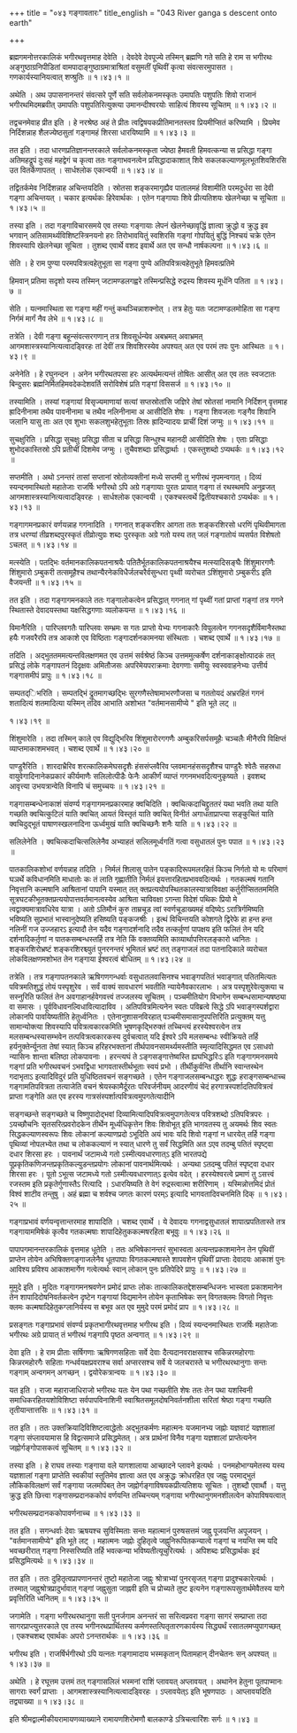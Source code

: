 +++
title = "०४३ गङ्गावतारः"
title_english = "043 River ganga s descent onto earth"

+++


ब्रह्मगमनोत्तरकालिकं भगीरथवृत्तमाह देवेति । देवदेवे देवपूज्ये तस्मिन्
ब्रह्मणि गते सति हे राम स भगीरथः अङ्गुष्ठाग्रनिपीडितां
वामपादाङ्गुष्ठाग्रमात्राश्रितां वसुमतीं पृथिवीं कृत्वा संवत्सरमुपासत ।
गणकार्यस्यानियत्वात् शप्श्रुतिः  ॥  १।४३।१  ॥   

  

अथेति । अथ उपासनानन्तरं संवत्सरे पूर्णे सति सर्वलोकनमस्कृतः उमापतिः
पशुपतिः शिवो राजानं भगीरथमिदमब्रवीत् उमापतिः पशुपतिरित्युक्त्या
उमानन्दीश्वरयोः साहित्यं शिवस्य सूचितम्  ॥  १।४३।२  ॥   

  

तद्वचनमेवाह प्रीत इति । हे नरश्रेष्ठ अहं ते प्रीतः
त्वद्विषयकप्रीतिमानतस्तव प्रियमीप्सितं करिष्यामि । प्रियमेव निर्दिशन्नाह
शैलज्येष्ठसुतां गङ्गामहं शिरसा धारयिष्यामि  ॥  १।४३।३  ॥   

  

तत इति । तदा धारणप्रतिज्ञानन्तरकाले सर्वलोकनमस्कृता ज्येष्ठा हैमवती
हिमवत्कन्या स प्रसिद्धा गङ्गा अतिमहद्रूपं दुःसहं महद्वेगं च कृत्वा ततः
गङ्गाभवनत्वेन प्रसिद्धादाकाशात् शिवे सकलकल्याणमूलभूतशिवशिरसि उत
वितर्केणापतत् । सार्धश्लोक एकान्वयी  ॥  १।४३।४  ॥   

  

तद्वितर्कमेव निर्दिशन्नाह अचिन्तयदिति । स्रोतसा शङ्करमागृह्यैव पातालमहं
विशामीति परमदुर्धरा सा देवी गङ्गा अचिन्तयत् । चकार इत्यर्थकः हिरेवार्थकः
। एतेन गङ्गायाः शिवे प्रीत्यतिशयः खेलनेच्छा च सूचिता  ॥  १।४३।५  ॥   

  

तस्या इति । तदा गङ्गाविचारसमये एव तस्याः गङ्गायाः लेपनं खेलनेच्छावृद्धिं
ज्ञात्वा क्रुद्धो व क्रुद्ध इव भगवान् अतिसामर्थ्यविशिष्टस्त्रिनयनो हरः
तिरोभावयितुं स्वशिरसि गङ्गां गोपयितुं बुद्धिं निश्चयं चक्रे एतेन
शिवस्यापि खेलनेच्छा सूचिता । तुशब्द एवार्थे वशद इवार्थे अत एव सन्धौ
नार्षकल्पना  ॥  १।४३।६  ॥   

  

सेति । हे राम पुण्या परमपवित्रत्वहेतुभूता सा गङ्गा पुण्ये
अतिपवित्रत्वहेतुभूते हिमवत्प्रतिमे  

हिमवान् प्रतिमा सदृशो यस्य तस्मिन् जटामण्डलगह्वरे तस्मिन्प्रसिद्धे
रुद्रस्य शिवस्य मूर्धनि पतिता  ॥  १।४३।७  ॥   

  

सेति । यत्नमास्थिता सा गङ्गा महीं गन्तुं कथञ्चिन्नाशक्नोत् । तत्र हेतुः
यतः जटामण्डलमोहिता सा गङ्गा निर्गमं मार्गं नैव लेभे  ॥  १।४३।८  ॥   

  

तत्रेति । देवी गङ्गा बहून्संवत्सरगणान् तत्र शिवसूर्धन्येव अबभ्रमत्
अवाभ्रमत् आगमशास्त्रस्यानित्यत्वादड्विरहः तां देवीं तत्र शिवशिरस्येव
अपश्यत् अत एव परमं तपः पुनः आस्थितः  ॥  १।४३।९  ॥   

  

अनेनेति । हे रघुनन्दन । अनेन भगीरथतपसा हरः अत्यर्थमत्यन्तं तोषितः आसीत्
अत एव ततः स्वजटातः बिन्दुसरः ब्रह्मनिर्मितहिमवदेकदेशवर्ति सरोविशेषं
प्रति गङ्गां विससर्ज  ॥  १।४३।१०  ॥   

  

तस्यामिति । तस्यां गङ्गायां विसृज्यमाणायां सत्यां सप्तस्रोतांसि जज्ञिरे
तेषां स्रोतसां नामानि निर्दिशन् वृत्तमाह ह्रादिनीनामा तथैव पावनीनामा च
तथैव नलिनीनामा अ आसीदिति शेषः । गङ्गा शिवजलाः गङ्गैव शिवानि जलानि यासु
ताः अत एव शुभाः सकलशुभहेतुभूताः तिस्रः ह्रादिन्यादयः प्राचीं दिशं जग्मुः
 ॥  १।४३।११  ॥   

  

सुचक्षुरिति । प्रसिद्धा सुचक्षुः प्रसिद्धा सीता च प्रसिद्धा सिन्धुश्च
महानदी आसीदिति शेषः । एताः प्रसिद्धाः शुभोदकास्तिस्रो ऽपि प्रतीचीं
दिशमेव जग्मुः । तुचैवशब्दाः प्रसिद्धार्थाः । एकस्तुशब्दो ऽप्यथर्कः  ॥ 
१।४३।१२  ॥   

  

सप्तमीति । अथो ऽनन्तरं तासां सप्तानां स्रोतोव्यक्तीनां मध्ये सप्तमी तु
भगीरथं नृपमन्वगात् । दिव्यं स्यन्दनमास्थितो महातेजाः राजर्षिः भगीरथो ऽपि
अग्रे गङ्गायाः पुरतः प्रायात् गङ्गा तं रथस्थमपि अनुव्रजत्
आगमशास्त्रस्यानित्यत्वादड्विरहः । सार्धश्लोक एकान्वयी । एकश्चस्त्वर्थे
द्वितीयश्चकारो ऽप्यर्थकः  ॥  १।४३।१३  ॥   

  

गङ्गागमनप्रकारं वर्णयन्नाह गगनादिति । गगनात् शङ्करशिर आगता ततः
शङ्करशिरसो धरणिं पृथिवीमागता तत्र धरण्यां तीव्रशब्दपुरस्कृतं
तीव्रोत्युग्रः शब्दः पुरस्कृतः अग्रे गतो यस्य तत् जलं गङ्गातोयं व्यसर्पत
विशेषतो ऽचलत्  ॥  १।४३।१४  ॥   

  

मत्स्येति । पतद्भिः वर्तमानकालिकपतनाश्रयैः पतितैर्भूतकालिकपतनाश्रयैश्च
मत्स्यादिसङ्घैः शिंशुमारगणैः शिंशुमारो ऽम्बुकरी तत्समूहैश्च
तथान्यैरनेकविधैर्जलचरैर्वसुन्धरा पृथ्वी व्यरोचत ऽशिंशुमारो ऽम्बुकरीऽ इति
वैजयन्ती  ॥  १।४३।१५  ॥   

  

तत इति । तदा गङ्गागमनकाले ततः गङ्गालोकत्वेन प्रसिद्धात् गगनात् गां
पृथ्वीं गतां प्राप्तां गङ्गां तत्र गगने स्थितास्ते देवादयस्तथा
यक्षसिद्धगणाः व्यलोकयन्त  ॥  १।४३।१६  ॥   

  

विमानैरिति । पारिप्लवगतैः पारिप्लवः सम्भ्रमः स गतः प्राप्तो येभ्यः
गगनाकारैः विपुलत्वेन गगनसदृशैर्विमानैस्तथा हयैः गजवरैरपि तत्र आकाशे एव
विष्ठिताः गङ्गादर्शनकामनया संस्थिताः । चशब्द एवार्थे  ॥  १।४३।१७  ॥   

  

तदिति । अद्भुततममत्यन्तविलक्षणमत एव उत्तमं सर्वश्रेष्ठं किञ्च
उत्तममुत्कर्षेण दर्शनाकाङ्क्षोत्पादकं तत् प्रसिद्धं लोके गङ्गापतनं
दिदृक्षवः अमितौजसः अपरिमेयपराक्रमाः देवगणाः समीयुः स्वस्ववाहनेभ्यः
उत्तीर्य गङ्गासमीपं प्रापुः  ॥  १।४३।१८  ॥   

  

सम्पतद्िभरिति । सम्पतद्भिं द्रुतमागच्छद्भिः सुरगणैस्तेषामाभरणौजसा च
गततोयदं अभ्ररहितं गगनं शतादित्यं शतमादित्या यस्मिन् तदिव आभाति अशोभत
"वर्तमानसामीप्ये " इति भूते लट्  ॥   

१।४३।१९  ॥   

शिंशुमारेति । तदा तस्मिन् काले एव विद्युद्भिरिव शिंशुमारोरगगणैः
अम्बुकरिसर्पसमूहैः चञ्चलैः मीनैरपि विक्षिप्तं व्याप्तमाकाशमभवत् । चशब्द
एवार्थे  ॥  १।४३।२०  ॥   

  

पाण्डुरैरिति । शारदाभ्रैरिव शरत्कालिकमेघसदृशैः हंससंप्लवैरिव
प्लवमानहंससदृशैश्च पाण्डुरैः श्वेतैः सहस्रधा वायुवेगादिनानेकप्रकारं
कीर्यमाणैः सलिलोत्पीडैः फेनैः आकीर्णं व्याप्तं गगनमभवदित्यनुकृष्यते ।
इवशब्द आवृत्त्या उभयत्रान्वेति विनापि चं समुच्चयः  ॥  १।४३।२१  ॥   

  

गङ्गासम्बन्धेनाकाशं संवर्ण्य गङ्गागमनप्रकारमाह क्वचिदिति ।
क्वचित्कदाचिद्द्रुततरं यथा भवति तथा याति गच्छति क्वचित्कुटिलं याति
क्वचित् आयतं विस्तृतं याति क्वचित् विनीतं अगाधताप्राप्त्या सङ्कुचितं
याति क्वचिदुद्भूतं पाषाणस्खलनादिना ऊर्ध्वमुखं याति क्वचिच्छनैः शनैः याति
 ॥  १।४३।२२  ॥   

  

सलिलेनेति । क्वचित्कदाचित्सलिलेनैव अभ्याहतं सलिलमूर्ध्वगतिं गत्वा
वसुधातलं पुनः पपात  ॥  १।४३।२३  ॥   

  

पातकालिकशोभां वर्णयन्नाह तदिति । निर्मलं शिलासु पातेन पङ्कादिरूपमलरहितं
किञ्च निर्गतो यो मः परिमाणं घञर्थे कविधानमिति माधातोः कः तं लाति
गृह्णातीति निर्मलं इयत्तारहितप्रभाववदित्यर्थः । गतकल्मषं गतानि
निवृत्तानि कल्मषानि आश्रितानां पापानि यस्मात् तत्
क्तप्रत्ययोपस्थितकालस्यात्राविवक्षा कर्तुरीप्सिततममिति
सूत्रघटकीभूतक्तप्रत्ययोपात्तवर्तमानत्वस्येव आश्रिता चाविवक्षा ऽगन्ता
विदेशं पथिकः प्रियो मे त्वद्वाक्यमात्रावधिरेव यात्रा । अतो ऽतिमौनं कुरु
ताम्रचूड त्वां स्वर्णचूडाख्यमहं वदिष्येऽ ऽरात्रिर्गमिष्यति भविष्यति
सुप्रभातं भास्वानुदेष्यति हसिष्यति पङ्कजश्रीः । इत्थं विचिन्तयति कोशगते
द्विरेफे हा हन्त हन्त नलिनीं गज उज्जहारऽ इत्यादौ तेन यदैव गङ्गादर्शनादि
तदैव तत्कर्तृ़णां पापक्षय इति फलितं तेन यदि दर्शनादिकर्तृ़णां न
पातकसम्बन्धस्तर्हि तत्र नेति किं वक्तव्यमिति काव्यार्थापत्तिरलङ्कारो
ध्वनितः । शङ्करशिरोभ्रष्टं शङ्करशिरश्च्युतं पुनरनन्तरं भूमितलं भ्रष्टं
तत् तङ्गाजलं तदा पतनादिकाले व्यरोचत लोकविलक्षणमशोभत तेन गङ्गाया
ईश्वरत्वं बोधितम्  ॥  १।४३।२४  ॥   

  

तत्रेति । तत्र गङ्गापतनकाले ऋषिगणगन्धर्वाः वसुधातलवासिनश्च भवाङ्गपतितं
भवाङ्गात् पतितमित्यतः पवित्रमतिशुद्धं तोयं पस्पृशुरेव । सर्वं वाक्यं
सावधारणं भवतीति न्यायेनैवकारलाभः । अत्र पस्पृशुरेवेत्युक्त्या च
सस्नुरिति फलितं तेन अवगाहानर्हवेगवत्त्वं तज्जलस्य सूचितम् । पञ्चमीतियोग
विभागेन सम्बन्धसामान्यषष्ठ्या वा समासः । पूर्वविधावनल्विधावित्यादाविव ।
अतिपवित्रमित्यनेन स्वतः पविब्रत्वे सिद्धे ऽपि भवाङ्गस्पर्शद्वारा लोकानपि
पावयिष्यतीति हेतुर्ध्वनितः । एतेनानुशासनविरहात् पञ्चमीसमासानुपपत्तिरिति
प्रत्युक्तम् यत्तु सामान्योक्त्या शिवस्यापि पवित्रत्वकारकमिति
भूषणकृद्भिरुक्तं तच्चिन्त्यं हरस्येश्वरत्वेन तत्र मलसम्बन्धस्यासम्भवेन
तत्पवित्रत्वकारकस्य दुर्वचत्वात् यदि ईश्वरे ऽपि मलसम्बन्धः स्वीक्रियते
तर्हि हर्यनुक्तेर्न्यूनता तेषां स्यात् किञ्च हरिहरभक्तानां
तीर्थपावनसामर्थ्यमस्तीति स्मृत्यादिसिद्धमत एव ऽसाधवो न्यासिनः शान्ता
बलिष्ठा लोकपावनाः । हरन्त्यघं ते ऽङ्गसङ्गात्तेष्वस्ति ह्यघभिद्धरिःऽ इति
गङ्गागमनसमये गङ्गां प्रति भगीरथवचनं ऽभवद्विधा भागवतास्तीर्थभूताः स्वयं
प्रभो । तीर्थीकुर्वन्ति तीर्थानि स्वान्तस्थेन गदाभृताऽ इत्यादिविदुरं
प्रति युधिष्ठितवचनं सङ्गच्छते । एतेन गङ्गाजलसम्बन्धाद्धरः शुद्धः
हराङ्गसम्बन्धाच्च गङ्गामतिपवित्रता तत्याजेति वचनं श्रेयस्कामैर्दूरतः
परिवर्जनीयम् आदरणीयं चेदं हरगात्रस्पर्शादतिपवित्रत्वं प्राप्ता गङ्गेति
अत एव हरस्य गात्रसंस्पर्शात्पवित्रत्वमुपगतेत्यादीनि  

सङ्गच्छन्ते सङ्गच्छते च विष्णुपादोद्भवां
दिव्यामित्यादिपवित्रत्वमुपागतेत्यत्र पवित्रशब्दो ऽतिपवित्रपरः ।
ऽयच्छौचनिः सृतसरित्प्रवरोदकेन तीर्थेन मूर्ध्यधिकृत्तेन शिवः शिवोभूत् इति
भागवतस्य तु अयमर्थः शिव स्वतः सिद्धकल्याणस्वरूपः शिवः लोकानां
कल्याणप्रदो ऽभूदिति अयं भावः यदि शिवो गङ्गां न धारयेत् तर्हि गङ्गा
पृथिव्यां नोपलभ्येत तथा च लोककल्याणं न स्यात् धारणे तु सर्वं सिद्धमिति
अत ऽएव तदम्बु पतितं स्पृष्ट्वा दधार शिरसा हरः । पावनार्थं जटामध्ये गतो
ऽस्मीत्यवधारणात्ऽ इति भारतपद्ये पूप्रकृतिकणिजन्तप्रकृतिकल्युडन्तप्रयोगः
लोकानां पावनार्थमित्यर्थः । अन्यथा ऽतदम्बु पतितं स्पृष्ट्वा दधार शिरसा
हरः । पूतो ऽभूत्स जटामध्ये गतो ऽस्मीत्यवधारणात्ऽ इत्येव वदेत् ।
हरस्येश्वरत्वे प्रमाणं तु ऽसत्त्वं रजस्तम इति प्रकृतेर्गुणास्तैऽ
रित्यादि । ऽधारयिष्यति ते वेगं रुद्रस्त्वात्मा शरीरिणाम् ।
यस्मिन्नोत्तमिदं प्रोतं विश्वं शाटीव तन्तुषु । अहं ब्रह्मा च शर्वश्च
जगतः कारणं परम्ऽ इत्यादि भागवतादिवचनमिति दिक्  ॥  १।४३।२५  ॥   

  

गङ्गाप्रभावं वर्णयन्वृत्तान्तरमाह शापादिति । चशब्द एवार्थे । ये देवादयः
गगनाद्वसुधातलं शापात्प्रपतितास्ते तत्र गङ्गायाममिषेकं कृत्वैव गतकल्मषाः
शापादिहेतुककल्मषरहिता बभूवुः  ॥  १।४३।२६  ॥   

  

पापापगमानन्तरकालिकं वृत्तमाह धूतेति । ततः अभिषेकानन्तरं सुभास्वता
अत्यन्तप्रकाशमानेन तेन पृथिवीं प्राप्तेन तोयेन अभिषिक्तगङ्गाजलेनैव
धूतपापाः विगतकल्मषास्ते शापवशेन पृथिवीं प्राप्ताः देवादयः आकाशं पुनः
आविश्य प्रविश्य आकाशमार्गेण गत्वेत्यर्थः स्वान् लोकान् पुनः प्रतिपेदिरे
प्रापुः  ॥  १।४३।२७  ॥   

  

मुमुदे इति । मुदितः गङ्गागमनश्रवणेन प्रमोदं प्राप्तः लोकः
तात्कालिकतद्देशसम्बन्धिजनः भास्वता प्रकाशमानेन तेन शापादिदोषनिवर्तकत्वेन
दृष्टेन गङ्गायां विद्यमानेन तोयेन कृताभिषेकः सन् विगतक्लमः विगतो
निवृत्तः क्लमः कल्मषादिहेतुकग्लानिर्यस्य स बभूव अत एव मुमुदे परमं
प्रमोदं प्राप  ॥  १।४३।२८  ॥   

  

प्रसङ्गतः गङ्गाप्रभावं संवर्ण्य प्रकृतभागीरथवृत्तमाह भगीरथ इति । दिव्यं
स्यन्दनमास्थितः राजर्षिः महातेजाः भगीरथः अग्रे प्रायात् तं भगीरथं
गङ्गापि पृष्ठत अन्वगात्  ॥  १।४३।२९  ॥   

  

देवा इति । हे राम प्रीताः सर्षिगणाः ऋषिगणसहिताः सर्वे देवाः
दैत्यदानवराक्षसाश्च सकिन्नरमहोरगाः किन्नरमहोरगैः सहिताः
गन्धर्वयक्षप्रवराश्च सर्वा अप्सरसश्च सर्वे ये जलचरास्ते च भगीरथरथानुगाः
सन्तः गङ्गाम् अन्वगमन् अगच्छन् । द्वयोरेकत्रान्वयः  ॥  १।४३।३०  ॥   

  

यत इति । राजा महाराजाधिराजो भगीरथः यतः येन पथा गच्छतीति शेषः ततः तेन पथा
यशस्विनी समाधिकरहितयशोविशिष्टा सर्वपापविनाशिनी
स्वाश्रितसमूलदोषनिवर्तनशीला सरितां श्रेष्ठा गङ्गा गच्छति
तृतीयान्तात्तसिः  ॥  १।४३।३१  ॥   

  

तत इति । ततः उक्तक्रियादिविशिष्टत्वाद्धेतोः अद्भुतकर्मणः महात्मनः
यजमानभ्य जह्नोः यज्ञवाटं यज्ञशालां गङ्गा संप्लावयामास हि विद्वत्समाजे
प्रसिद्धमेतत् । अत्र प्रार्थनां विनैव गङ्गा यज्ञशालां प्राप्तेत्यनेन
जह्नोर्गङ्गोपासकत्वं सूचितम्  ॥  १।४३।३२  ॥   

  

तस्या इति । हे राघव तस्याः गङ्गाया वले यागशालाया आच्छादने प्लावने
इत्यर्थः । पनमहोभाग्यमेतस्य यस्य यज्ञशालां गङ्गा प्राप्तेति स्वकीयां
स्तुतिमेव ज्ञात्वा अत एव अक्रुद्धः क्रोधरहित एव जह्नुः परमाद्भुतं
लौकिकविलक्षणं सर्वं गङ्गाया जलमपिबत् तेन जह्नोर्गङ्गाविषयकप्रीत्यतिशयः
सूचितः । तुशब्दौ एवार्थौ । यत्तु क्रुद्ध इति छित्त्वा
गङ्गासम्प्रदानककोपं वर्णयन्ति तच्चिन्त्यम् गङ्गाया भगीरथानुगमनशीलत्वेन
कोपाविषयत्वात्  

भगीरथसम्प्रदानककोपावर्णनाच्च  ॥  १।४३।३३  ॥   

  

तत इति । सगन्धर्वाः देवाः ऋषयश्च सुविस्मिताः सन्तः महात्मानं पुरुषसत्तमं
जह्नु पूजयन्ति अपूजयन् । "वर्तमानसामीप्ये" इति भूते लट् । महात्मनः
जह्नोः दुहितृत्वे जह्नुनिरूपितकन्यात्वे गङ्गां च नयन्ति स्म यदि
भवच्छरीरात् गङ्गा निस्सरिष्यति तर्हि भवत्कन्या भविष्यतीत्यूचुरित्यर्थः ।
अपिशब्दः प्रसिद्धार्थकः इदं प्रसिद्धमित्यर्थः  ॥  १।४३।३४  ॥   

  

तत इति । ततः दुहितृत्वप्रापणानन्तरं तुष्टो महातेजा जह्नुः श्रोत्राभ्यां
पुनरसृजत् गङ्गा प्रादुश्चकारेत्यर्थः । तस्मात्
जह्नुश्रोत्रप्रादुर्भावात् गङ्गां जह्नुसुता जाह्नवी इति च प्रोच्यते
तुष्ट इत्यनेन गङ्गारूपसुतार्थमेवैतस्य यागे प्रवृत्तिरिति ध्वनितम्  ॥ 
१।४३।३५  ॥   

  

जगामेति । गङ्गा भगीरथरथानुगा सती पुनर्जगाम अनन्तरं सा सरित्वप्रवरा गङ्गा
सागरं सम्प्राप्ता तदा सागरप्राप्त्युत्तरकाले एव तस्य भगीनरथप्रार्थितस्य
कर्मणस्तत्पितृतारणकार्यस्य सिद्ध्यर्थं रसातलमप्युपागच्छत् । एकश्चशब्द
एवार्थकः अपरो ऽनन्तरार्थकः  ॥  १।४३।३६  ॥   

  

भगीरथ इति । राजर्षिर्भगीरथो ऽपि यत्नतः गङ्गामादाय भस्मकृतान् पितामहान्
दीनचेतनः सन् अपश्यत्  ॥  १।४३।३७  ॥   

  

अथेति । हे रघूत्तम उत्तमं तत् गङ्गासलिलं भस्मनां राशिं प्लावयत्
अप्लावयत् । अथानेन हेतुना पूतपाप्मानः सागराः स्वर्गं प्राप्ताः ।
आगमशास्त्रस्यानित्यत्वादड्विरहः । ऽप्लावयेत्ऽ इति भूषणपाठः । आप्लावयदिति
तद्व्याख्या  ॥  १।४३।३८  ॥   

  

इति श्रीमद्वाल्मीकीयरामायणव्याख्याने रामायणशिरोमणौ बालकाण्डे
ऽत्रिचत्वारिंशः सर्गः  ॥  १।४३  ॥   

  

  


